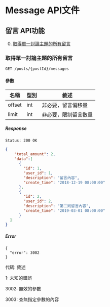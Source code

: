 # Message API文件

## 留言 API功能

0. [取得單一討論主題的所有留言](#取得單一討論主題的所有留言)

### 取得單一討論主題的所有留言

`GET /posts/{postId}/messages`

#### 參數

| 名稱       | 型別   | 敘述                     |
| ---------- | ------ | ------------------------ |
| offset    | int | 非必要，留言偏移量  |
| limit     | int | 非必要，限制留言數量 |

##### Response

`Status: 200 OK`

```json
{
    "total_amount": 2,
    "data":[
      {
        "id": 1,
        "user_id": 1,
        "description": "留言內容",
        "create_time": "2018-12-19 08:00:00"
      },
      {
        "id": 2,
        "user_id": 2,
        "description": "第二則留言內容",
        "create_time": "2019-03-01 08:00:00"
      }
  ]
}
```
##### Error

```
{
  "error": 3002
}
```

代碼: 敘述

1: 未知的錯誤

3002: 無效的參數

3003: 查無指定參數的內容
